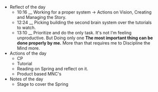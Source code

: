 - Reflect of the day
	- 10:16 __ Working for a proper system -> Actions on Vision, Creating and Managing the Story.
	- 12:24 __ Picking building the second brain system over the tutorials to watch.
	- 13:10 __ Prioritize and do the only task. It's not I'm feeling unproductive. But Doing only one **The most important thing can be done properly by me.** More than that requires me to Discipline the Mind more.
- Actions of the day
	- CP
	- Tutorial
	- Reading on Spring and reflect on it.
	- Product based MNC's
- Notes of the day
	- Stage to cover the Spring